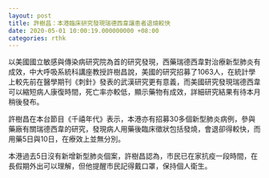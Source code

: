```yaml
---
layout: post
title: 許樹昌：本港臨床研究發現瑞德西韋讓患者退燒較快
date: 2020-05-01 10:00:19.000000000 +08:00
categories: rthk
---
```


以美國國立敏感與傳染病研究院為首的研究發現，西藥瑞德西韋對治療新型肺炎有成效，中大呼吸系統科講座教授許樹昌說，美國的研究招募了1063人，在統計學上較先前在醫學期刊《刺針》發表的武漢研究更有意義，而美國研究發現瑞德西韋可以縮短病人康復時間，死亡率亦較低，顯示藥物有成效，詳細研究結果有待本月稍後發布。

許樹昌在本台節目《千禧年代》表示，本港亦有招募30多個新型肺炎病例，參與藥廠有關瑞德西韋的研究，發現病人用藥後臨床徵狀包括發燒，會退卻得較快，而用藥5日與10日，在療效上並無分別。

本港過去5日沒有新增新型肺炎個案，許樹昌認為，市民已在家抗疫一段時間，在長假期外出可以理解，但他提醒市民記得戴口罩，保持個人衛生。
